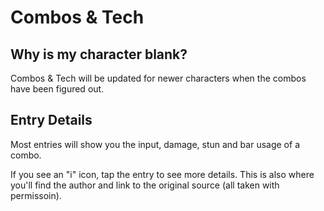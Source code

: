 # Combos & Tech

## Why is my character blank?
Combos & Tech will be updated for newer characters when the combos have been figured out.

## Entry Details
Most entries will show you the input, damage, stun and bar usage of a combo.

If you see an "i" icon, tap the entry to see more details. This is also where you'll find the author and link to the original source (all taken with permissoin).